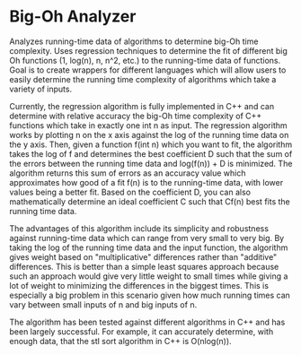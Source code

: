 # Big-Oh Analyzer

Analyzes running-time data of algorithms to determine big-Oh time complexity. Uses regression techniques to determine the fit of different big Oh functions (1, log(n), n, n^2, etc.) to the running-time data of functions. Goal is to create wrappers for different languages which will allow users to easily determine the running time complexity of algorithms which take a variety of inputs.

Currently, the regression algorithm is fully implemented in C++ and can determine with relative accuracy the big-Oh time complexity of C++ functions which take in exactly one int n as input. The regression algorithm works by plotting n on the x axis against the log of the running time data on the y axis. Then, given a function f(int n) which you want to fit, the algorithm takes the log of f and determines the best coefficient D such that the sum of the errors between the running time data and log(f(n)) + D is minimized. The algorithm returns this sum of errors as an accuracy value which approximates how good of a fit f(n) is to the running-time data, with lower values being a better fit. Based on the coefficient D, you can also mathematically determine an ideal coefficient C such that Cf(n) best fits the running time data. 

The advantages of this algorithm include its simplicity and robustness against running-time data which can range from very small to very big. By taking the log of the running time data and the input function, the algorithm gives weight based on "multiplicative" differences rather than "additive" differences. This is better than a simple least squares approach because such an approach would give very little weight to small times while giving a lot of weight to minimizing the differences in the biggest times. This is especially a big problem in this scenario given how much running times can vary between small inputs of n and big inputs of n.

The algorithm has been tested against different algorithms in C++ and has been largely successful. For example, it can accurately determine, with enough data, that the stl sort algorithm in C++ is O(nlog(n)).
